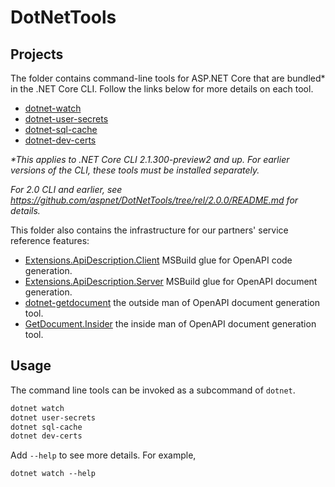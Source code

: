 # DotNetTools

## Projects

The folder contains command-line tools for ASP.NET Core that are bundled* in the .NET Core CLI. Follow the links below for more details on each tool.

 - [dotnet-watch](dotnet-watch/README.md)
 - [dotnet-user-secrets](dotnet-user-secrets/README.md)
 - [dotnet-sql-cache](dotnet-sql-cache/README.md)
 - [dotnet-dev-certs](dotnet-dev-certs/README.md)

*\*This applies to .NET Core CLI 2.1.300-preview2 and up. For earlier versions of the CLI, these tools must be installed separately.*

*For 2.0 CLI and earlier, see <https://github.com/aspnet/DotNetTools/tree/rel/2.0.0/README.md> for details.*

This folder also contains the infrastructure for our partners' service reference features:

- [Extensions.ApiDescription.Client](Extensions.ApiDescription.Client/README.md) MSBuild glue for OpenAPI code generation.
- [Extensions.ApiDescription.Server](Extensions.ApiDescription.Server/README.md) MSBuild glue for OpenAPI document generation.
- [dotnet-getdocument](dotnet-getdocument/README.md) the outside man of OpenAPI document generation tool.
- [GetDocument.Insider](GetDocumentInsider/README.md) the inside man of OpenAPI document generation tool.

## Usage

The command line tools can be invoked as a subcommand of `dotnet`.

```sh
dotnet watch
dotnet user-secrets
dotnet sql-cache
dotnet dev-certs
```

Add `--help` to see more details. For example,

```
dotnet watch --help
```
